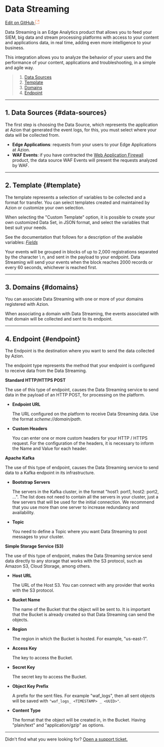 # Data **Streaming**

[Edit on GitHub <svg width="14" height="14" xmlns="http://www.w3.org/2000/svg"><g fill="none" stroke="#F3652B"><path d="M4.81.71H.672v11.43H12.1V8.001" stroke-width=".8"/><path d="M6.87.786h5.155V5.94M6.31 6.5L12.026.786"/></g></svg>](https://github.com/aziontech/docs_en/edit/master/data-streaming/index.md)

Data Streaming is an Edge Analytics product that allows you to feed your SIEM, big data and stream processing platforms with access to your content and applications data, in real time, adding even more intelligence to your business.

This integration allows you to analyze the behavior of your users and the performance of your content, applications and troubleshooting, in a simple and agile way.


  > 1. [Data Sources](#data-sources)
  > 2. [Template](#template)
  > 3. [Domains](#domains)
  > 4. [Endpoint](#endpoint)

---

## 1. Data Sources {#data-sources}

The first step is choosing the Data Source, which represents the application at Azion that generated the event logs, for this, you must select where your data will be collected from.


* **Edge Applications**: requests from your users to your Edge Applications at Azion.
* **WAF Events**: if you have contracted the [Web Application Firewall](https://www.azion.com/pt-br/docs/produtos/web-application-firewall/) product, the data source WAF Events will present the requests analyzed by WAF.

---

## 2. Template {#template}

The template represents a selection of variables to be collected and a format for transfer. You can select templates created and maintained by Azion or customize your own selection.

When selecting the "Custom Template" option, it is possible to create your own customized Data Set, in JSON format, and select the variables that best suit your needs.

See the documentation that follows for a description of the available variables: [*Fields*](https://www.azion.com/pt-br/docs/produtos/data-streaming/fields/)

Your events will be grouped in blocks of up to 2,000 registrations separated by the character \ n, and sent in the payload to your endpoint. Data Streaming will send your events when the block reaches 2000 records or every 60 seconds, whichever is reached first.

---

## 3. Domains {#domains}

You can associate Data Streaming with one or more of your domains registered with Azion.

When associating a domain with Data Streaming, the events associated with that domain will be collected and sent to its endpoint.

---

## 4. Endpoint {#endpoint}

The Endpoint is the destination where you want to send the data collected by Azion.

The endpoint type represents the method that your endpoint is configured to receive data from the Data Streaming.

**Standard HTTP/HTTPS POST**

The use of this type of endpoint, causes the Data Streaming service to send data in the payload of an HTTP POST, for processing on the platform.

* **Endpoint URL** 

  The URL configured on the platform to receive Data Streaming data. Use the format *scheme://domain/path*.

* **Custom Headers** 

  You can enter one or more custom headers for your HTTP / HTTPS request. For the configuration of the headers, it is necessary to inform the Name and Value for each header.

**Apache Kafka**

The use of this type of endpoint, causes the Data Streaming service to send data to a Kafka endpoint in its infrastructure.

* **Bootstrap Servers** 

  The servers in the Kafka cluster, in the format "host1: port1, host2: port2, ...". The list does not need to contain all the servers in your cluster, just a few servers that will be used for the initial connection. We recommend that you use more than one server to increase redundancy and availability.

* **Topic** 

  You need to define a Topic where you want Data Streaming to post messages to your cluster.

**Simple Storage Service (S3)**

The use of this type of endpoint, makes the Data Streaming service send data directly to any storage that works with the S3 protocol, such as Amazon S3, Cloud Storage, among others.

* **Host URL** 

  The URL of the Host S3. You can connect with any provider that works with the S3 protocol.

* **Bucket Name** 

  The name of the Bucket that the object will be sent to. It is important that the Bucket is already created so that Data Streaming can send the objects.

* **Region** 

  The region in which the Bucket is hosted. For example, "us-east-1".

* **Access Key** 

  The key to access the Bucket.

* **Secret Key** 

  The secret key to access the Bucket.

* **Object Key Prefix** 

  A prefix for the sent files. For example "waf_logs", then all sent objects will be saved with `"waf_logs_ <TIMESTAMP> _ <UUID>"`.

* **Content Type** 

  The format that the object will be created in, in the Bucket. Having "plain/text" and "application/gzip" as options.

---

Didn't find what you were looking for? [Open a support ticket.](https://tickets.azion.com/)